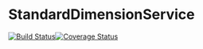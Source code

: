 # StandardDimensionService
[![Build Status](https://travis-ci.com/BlendedGamesFramework/BG-StandardDimensionService.svg?branch=master)](https://travis-ci.com/BlendedGamesFramework/BG-StandardDimensionService)[![Coverage Status](https://coveralls.io/repos/github/BlendedGamesFramework/BG-StandardDimensionService/badge.svg?branch=master)](https://coveralls.io/github/BlendedGamesFramework/BG-StandardDimensionService?branch=master)
